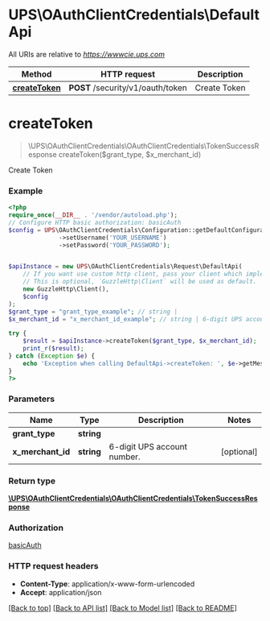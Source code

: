 # UPS\OAuthClientCredentials\DefaultApi

All URIs are relative to *https://wwwcie.ups.com*

Method | HTTP request | Description
------------- | ------------- | -------------
[**createToken**](DefaultApi.md#createtoken) | **POST** /security/v1/oauth/token | Create Token

# **createToken**
> \UPS\OAuthClientCredentials\OAuthClientCredentials\TokenSuccessResponse createToken($grant_type, $x_merchant_id)

Create Token

### Example
```php
<?php
require_once(__DIR__ . '/vendor/autoload.php');
// Configure HTTP basic authorization: basicAuth
$config = UPS\OAuthClientCredentials\Configuration::getDefaultConfiguration()
              ->setUsername('YOUR_USERNAME')
              ->setPassword('YOUR_PASSWORD');


$apiInstance = new UPS\OAuthClientCredentials\Request\DefaultApi(
    // If you want use custom http client, pass your client which implements `GuzzleHttp\ClientInterface`.
    // This is optional, `GuzzleHttp\Client` will be used as default.
    new GuzzleHttp\Client(),
    $config
);
$grant_type = "grant_type_example"; // string | 
$x_merchant_id = "x_merchant_id_example"; // string | 6-digit UPS account number.

try {
    $result = $apiInstance->createToken($grant_type, $x_merchant_id);
    print_r($result);
} catch (Exception $e) {
    echo 'Exception when calling DefaultApi->createToken: ', $e->getMessage(), PHP_EOL;
}
?>
```

### Parameters

Name | Type | Description  | Notes
------------- | ------------- | ------------- | -------------
 **grant_type** | **string**|  |
 **x_merchant_id** | **string**| 6-digit UPS account number. | [optional]

### Return type

[**\UPS\OAuthClientCredentials\OAuthClientCredentials\TokenSuccessResponse**](../Model/TokenSuccessResponse.md)

### Authorization

[basicAuth](../../README.md#basicAuth)

### HTTP request headers

 - **Content-Type**: application/x-www-form-urlencoded
 - **Accept**: application/json

[[Back to top]](#) [[Back to API list]](../../README.md#documentation-for-api-endpoints) [[Back to Model list]](../../README.md#documentation-for-models) [[Back to README]](../../README.md)

